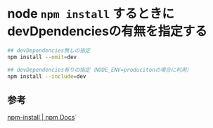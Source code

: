 # node `npm install` するときにdevDpendenciesの有無を指定する
```sh
## devDependencies無しの指定
npm install --omit=dev

## devDependencies有りの指定（NODE_ENV=producitonの場合に利用）
npm install --include=dev 
```

## 参考
[npm-install | npm Docs](https://docs.npmjs.com/cli/v8/commands/npm-install`#omit)`